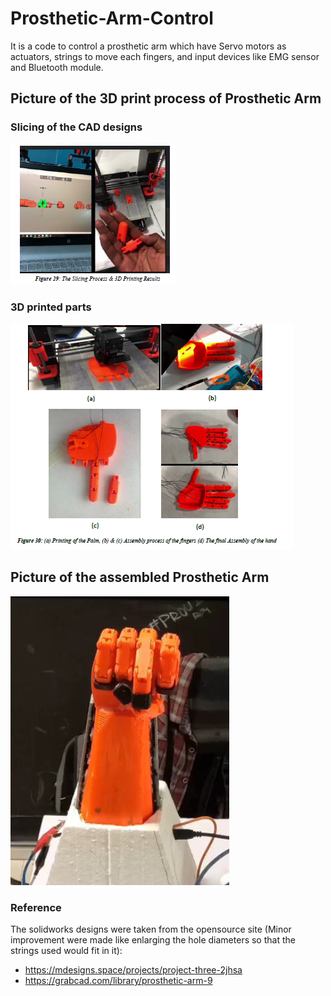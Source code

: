 # Prosthetic-Arm-Control
It is a code to control a prosthetic arm which have Servo motors as actuators, strings to move each fingers, and input devices like EMG sensor and Bluetooth module. 
## Picture of the 3D print process of Prosthetic Arm
### Slicing of the CAD designs 
![Prostetic Arm Assembly](pro1.png)
### 3D printed parts 
![Prostetic Arm Assembly](pro2.png)
## Picture of the assembled Prosthetic Arm
![Prostetic Arm Assembly](pro3.png)


### Reference 
The solidworks designs were taken from the opensource site (Minor improvement were made like enlarging the hole diameters so that the strings used would fit in it):
- https://mdesigns.space/projects/project-three-2jhsa
- https://grabcad.com/library/prosthetic-arm-9
